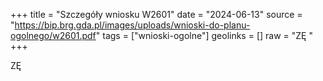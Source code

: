 +++
title = "Szczegóły wniosku W2601"
date = "2024-06-13"
source = "https://bip.brg.gda.pl/images/uploads/wnioski-do-planu-ogolnego/w2601.pdf"
tags = ["wnioski-ogolne"]
geolinks = []
raw = "ZĘ  "
+++

ZĘ 



